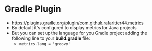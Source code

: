 # Gradle Plugin

- https://plugins.gradle.org/plugin/com.github.rafaritter44.metrics
- By default it's configured to display metrics for Java projects
- But you can set up the language for you Gradle project adding the following line to your **build.gradle** file:
  - `metrics.lang = 'groovy'`
